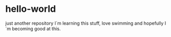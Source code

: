 # hello-world
just another repository
I´m learning this stuff, love swimming and hopefully I´m becoming good at this.
